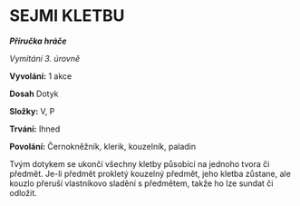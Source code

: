 # SEJMI KLETBU

***Příručka hráče***

*Vymítání 3. úrovně*

**Vyvolání:** 1 akce

**Dosah** Dotyk

**Složky:** V, P

**Trvání:** Ihned

**Povolání:** Černokněžník, klerik, kouzelník, paladin

Tvým dotykem se ukončí všechny kletby působící na jednoho tvora či předmět. Je-li předmět prokletý kouzelný předmět, jeho kletba zůstane, ale kouzlo přeruší vlastníkovo sladění s předmětem, takže ho lze sundat či odložit.